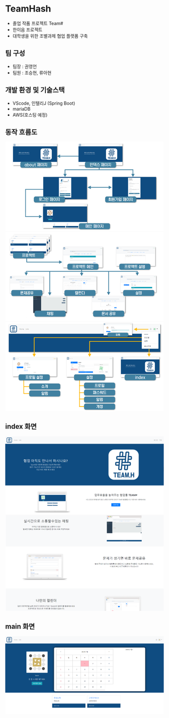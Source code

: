 # TeamHash

- 졸업 작품 프로젝트 Team#
- 한이음 프로젝트
- 대학생을 위한 조별과제 협업 플랫폼 구축

## 팀 구성

- 팀장 : 권영언
- 팀원 : 조승현, 류아현

## 개발 환경 및 기술스택

- VScode, 인텔리J (Spring Boot)
- mariaDB
- AWS(호스팅 예정)

## 동작 흐름도

<img src="https://github.com/kyu9341/TeamHash/blob/master/images/hashflow1.png" alt="hashflow1" width="" height=""/>

<img src="https://github.com/kyu9341/TeamHash/blob/master/images/hashflow2.png" alt="hashflow2" width="" height=""/>

<img src="https://github.com/kyu9341/TeamHash/blob/master/images/hashflow3.png" alt="hashflow3" width="" height=""/>

## index 화면
<img src="https://github.com/kyu9341/TeamHash/blob/master/images/index1.png" alt="hashflow3" width="" height=""/>

<img src="https://github.com/kyu9341/TeamHash/blob/master/images/index2.png" alt="hashflow3" width="" height=""/>

## main 화면
<img src="https://github.com/kyu9341/TeamHash/blob/master/images/main.png" alt="hashflow3" width="" height=""/>
